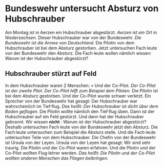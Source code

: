 # Bundeswehr untersucht Absturz von Hubschrauber

Am Montag ist in Aerzen ein Hubschrauber abgestürzt. 
*Aerzen ist ein Ort in Niedersachsen.* Dieser Hubschrauber war von der Bundeswehr. 
*Die Bundeswehr ist die Armee von Deutschland.* Die Pilotin von dem Hubschrauber ist bei dem Absturz gestorben. Jetzt untersuchen Fach·leute von der Bundeswehr den Absturz. Die Fach·leute wollen nämlich wissen: Warum ist der Hubschrauber abgestürzt? 

## Hubschrauber stürzt auf Feld
In dem Hubschrauber waren 2 Menschen: • Und der Co-Pilot. 
*Der Co-Pilot ist der zweite Pilot.* 
*Der Co-Pilot hilft zum Beispiel dem Piloten.* Die Pilotin ist bei dem Absturz gestorben. Und der Co-Pilot wurde schwer verletzt. 
Ein Sprecher von der Bundeswehr hat gesagt: Der Hubschrauber war wahrscheinlich im Tief·flug. *Das heißt:* 
*Der Hubschrauber ist dicht über dem Boden geflogen.* Die Pilotin wollte nämlich den Tief·flug üben. Dann ist der Hubschrauber auf ein Feld gestürzt. Und dann hat der Hubschrauber gebrannt. Wir wissen **nicht** : Warum ist der Hubschrauber abgestürzt? Deshalb untersuchen Fach·leute von der Bundeswehr jetzt den Absturz. Die Fach·leute untersuchen zum Beispiel die Absturz·stelle. Und die Fach·leute untersuchen Teile von dem Hubschrauber. 
Die Chefin von der Bundeswehr ist Ursula von der Leyen. Ursula von der Leyen hat gesagt: Wir sind sehr traurig. Die Pilotin und der Co-Pilot waren erfahren. Und die Pilotin und der Co-Pilot wollten Flug·lehrer werden. *Das heißt:* 
*Die Pilotin und der Co-Pilot wollten anderen Menschen das Fliegen beibringen.* 
